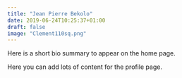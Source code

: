 ```yaml
---
title: "Jean Pierre Bekolo"
date: 2019-06-24T10:25:37+01:00
draft: false
image: "Clement110sq.png"
---
```

Here is a short bio summary to appear on the home page.
<!--more-->
Here you can add lots of content for the profile page.
